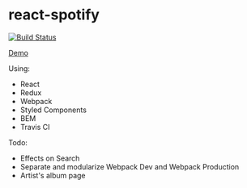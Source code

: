# react-spotify
[![Build Status](https://travis-ci.org/dnl1/react-spotify.svg?branch=master)](https://travis-ci.org/dnl1/react-spotify)

[Demo](http://dnl1.github.io/react-spotify)

Using:
- React
- Redux
- Webpack
- Styled Components
- BEM
- Travis CI

Todo:
- Effects on Search
- Separate and modularize Webpack Dev and Webpack Production
- Artist's album page